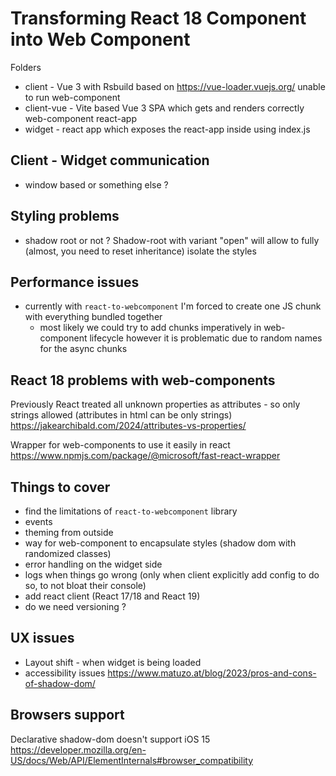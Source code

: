 # Transforming React 18 Component into Web Component

Folders

- client - Vue 3 with Rsbuild based on <https://vue-loader.vuejs.org/> unable to run web-component
- client-vue - Vite based Vue 3 SPA which gets and renders correctly web-component react-app
- widget - react app which exposes the react-app inside using index.js

## Client - Widget communication

- window based or something else ?

## Styling problems

- shadow root or not ? Shadow-root with variant "open" will allow to fully (almost, you need to reset inheritance) isolate the styles

## Performance issues

- currently with `react-to-webcomponent` I'm forced to create one JS chunk with everything bundled together
  - most likely we could try to add chunks imperatively in web-component lifecycle however it is problematic due to random names for the async chunks

## React 18 problems with web-components

Previously React treated all unknown properties as attributes - so only strings allowed (attributes in html can be only strings)
<https://jakearchibald.com/2024/attributes-vs-properties/>

Wrapper for web-components to use it easily in react <https://www.npmjs.com/package/@microsoft/fast-react-wrapper>

## Things to cover

- find the limitations of `react-to-webcomponent` library
- events
- theming from outside
- way for web-component to encapsulate styles (shadow dom with randomized classes)
- error handling on the widget side
- logs when things go wrong (only when client explicitly add config to do so, to not bloat their console)
- add react client (React 17/18 and React 19)
- do we need versioning ?

## UX issues

- Layout shift - when widget is being loaded
- accessibility issues <https://www.matuzo.at/blog/2023/pros-and-cons-of-shadow-dom/>

## Browsers support

Declarative shadow-dom doesn't support iOS 15 <https://developer.mozilla.org/en-US/docs/Web/API/ElementInternals#browser_compatibility>
